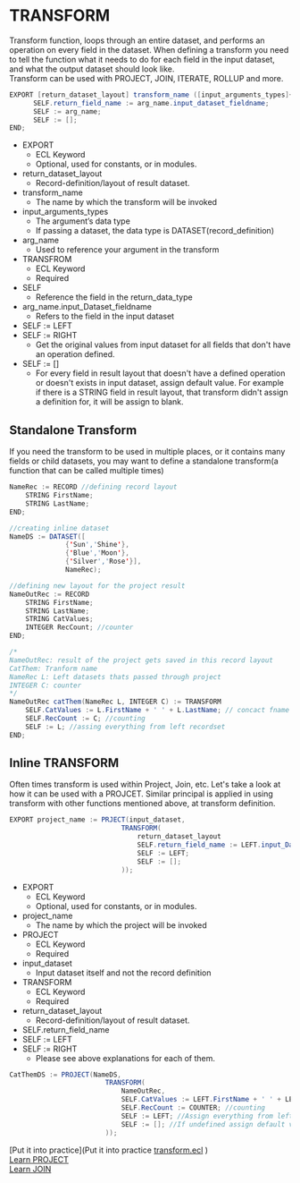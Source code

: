 # TRANSFORM

Transform function, loops through an entire dataset, and performs an operation on every field in the dataset.
When defining a transform you need to tell the function what it needs to do for each field in the input dataset, and what the output dataset should look like.\
Transform can be used with PROJECT, JOIN, ITERATE, ROLLUP and more.

```java
EXPORT [return_dataset_layout] transform_name ([input_arguments_types]+ arg_name ) := TRANSFROM
      SELF.return_field_name := arg_name.input_dataset_fieldname;
      SELF := arg_name;
      SELF := [];
END;
```

- EXPORT
  - ECL Keyword
  - Optional, used for constants, or in modules.
- return_dataset_layout
  - Record-definition/layout of result dataset.
- transform_name
  - The name by which the transform will be invoked
- input_arguments_types
  - The argument’s data type
  - If passing a dataset, the data type is DATASET(record_definition)
- arg_name
  - Used to reference your argument in the transform
- TRANSFROM
  - ECL Keyword
  - Required
- SELF
  - Reference the field in the return_data_type
- arg_name.input_Dataset_fieldname
  - Refers to the field in the input dataset
- SELF := LEFT
- SELF := RIGHT
  - Get the original values from input dataset for all fields that don't have an operation defined.
- SELF := []
  - For every field in result layout that doesn't have a defined operation or doesn't exists in input dataset, assign default value. For example if there is a STRING field in result layout, that transform didn't assign a definition for, it will be assign to blank.

## Standalone Transform

If you need the transform to be used in multiple places, or it contains many fields or child datasets, you may want to define a standalone transform(a function that can be called multiple times)

```java
NameRec := RECORD //defining record layout
	STRING FirstName;
	STRING LastName;
END;

//creating inline dataset
NameDS := DATASET([
              {'Sun','Shine'},
              {'Blue','Moon'},
              {'Silver','Rose'}],
              NameRec);

//defining new layout for the project result
NameOutRec := RECORD
	STRING FirstName;
	STRING LastName;
	STRING CatValues;
 	INTEGER RecCount; //counter
END;

/*
NameOutRec: result of the project gets saved in this record layout
CatThem: Tranform name
NameRec L: Left datasets thats passed through project
INTEGER C: counter
*/
NameOutRec catThem(NameRec L, INTEGER C) := TRANSFORM
	SELF.CatValues := L.FirstName + ' ' + L.LastName; // concact fname and last name
  	SELF.RecCount := C; //counting
	SELF := L; //assing everything from left recordset
END;

```

## Inline TRANSFORM

Often times transform is used within Project, Join, etc. Let's take a look at how it can be used with a PROJCET. Similar principal is applied in using transform with other functions mentioned above, at transform definition.

```java
EXPORT project_name := PRJECT(input_dataset,
                            TRANSFORM(
                                return_dataset_layout
                                SELF.return_field_name := LEFT.input_Dataset_fieldname;
                                SELF := LEFT;
                                SELF := [];
                            ));

```

- EXPORT
  - ECL Keyword
  - Optional, used for constants, or in modules.
- project_name
  - The name by which the project will be invoked
- PROJECT
  - ECL Keyword
  - Required
- input_dataset
  - Input dataset itself and not the record definition
- TRANSFORM
  - ECL Keyword
  - Required
- return_dataset_layout
  - Record-definition/layout of result dataset.
- SELF.return_field_name
- SELF := LEFT
- SELF := RIGHT
  - Please see above explanations for each of them.

```java
CatThemDS := PROJECT(NameDS,
                        TRANSFORM(
                            NameOutRec,
                            SELF.CatValues := LEFT.FirstName + ' ' + LEFT.LastName; // concact fname and last name
  	                        SELF.RecCount := COUNTER; //counting
	                        SELF := LEFT; //Assign everything from left recordset
                            SELF := []; //If undefined assign default value
                        ));


```

[Put it into practice](Put it into practice [transform.ecl](https://ide.hpccsystems.com/workspaces/share/291d17d9-e5cb-4fac-83c2-ac5997c28a31)
)\
[Learn PROJECT](./project.md)\
[Learn JOIN](./join.md)

